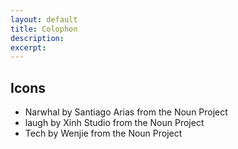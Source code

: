 ```yaml
---
layout: default
title: Colophon
description: 
excerpt: 
---
```


## Icons

* Narwhal by Santiago Arias from the Noun Project
* laugh by Xinh Studio from the Noun Project
* Tech by Wenjie from the Noun Project